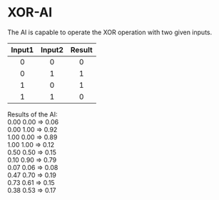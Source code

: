 # XOR-AI

The AI is capable to operate the XOR operation with two given inputs.

| Input1 | Input2 | Result |
| :----: | :----: | :----: |
|   0    |   0    |   0    |
|   0    |   1    |   1    |
|   1    |   0    |   1    |
|   1    |   1    |   0    |

Results of the AI:\
0.00 0.00 => 0.06\
0.00 1.00 => 0.92\
1.00 0.00 => 0.89\
1.00 1.00 => 0.12\
0.50 0.50 => 0.15\
0.10 0.90 => 0.79\
0.07 0.06 => 0.08\
0.47 0.70 => 0.19\
0.73 0.61 => 0.15\
0.38 0.53 => 0.17
